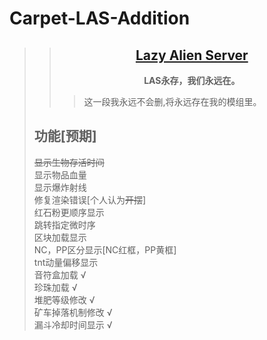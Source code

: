 # Carpet-LAS-Addition
>
>>##  [<center>**Lazy Alien Server**</center>](LAS/Lazy-Alien-Server.md)  
>>  **<center>LAS永存，我们永远在。</center>**  
>>> 这一段我永远不会删,将永远存在我的模组里。
>>
> 
>## **功能[预期]**
>~~显示生物存活时间~~  
>显示物品血量  
>显示爆炸射线  
>修复渲染错误[个人认为~~开摆~~]  
>红石粉更顺序显示  
>跳转指定微时序  
>区块加载显示  
>NC，PP区分显示[NC红框，PP黄框]  
>tnt动量偏移显示   
>音符盒加载 √  
>珍珠加载 √  
>堆肥等级修改 √  
>矿车掉落机制修改 √  
>漏斗冷却时间显示 √ 
